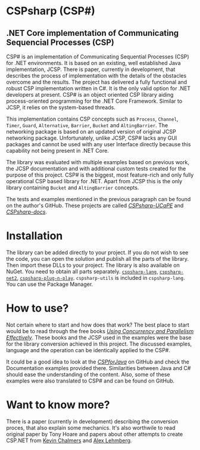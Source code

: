 # CSPsharp (CSP#)
## .NET Core implementation of Communicating Sequencial Processes (CSP)

CSP# is an implementation of Communicating Sequential Processes (CSP) for .NET environments. It is based on an existing,
well established Java implementation, JCSP. There is paper, currently in development, that describes the process of implementation with the details of the obstacles
overcome and the results. The project has delivered a fully functional and robust CSP implementation written in C#. It is the only
valid option for .NET developers at present. CSP# is an object oriented CSP library aiding process-oriented programming for the
.NET Core Framework. Similar to JCSP, it relies on the system-based threads.

This implementation contains CSP concepts such as `Process`, `Channel`, `Timer`, `Guard`, `Alternative`, `Barrier`, `Bucket` and `AltingBarrier`. The networking package is based on an updated version of original JCSP networking package. Unfortunately, unlike JCSP, CSP# lacks any GUI packages and cannot be used with any user Interface directly because this capability not being present in .NET Core.

The library was evaluated with multiple examples based on previous work, the JCSP documentation and with additional custom
tests created for the purpose of this project. CSP# is the biggest, most feature-rich and only fully operational CSP based library for
.NET. Apart from JCSP this is the only library containing `Bucket` and `AltingBarrier` concepts.

The tests and examples mentioned in the previous paragraph can be found on the author's GitHub. These projects are called [*CSPsharp-UCaPE*](https://github.com/PasierbKarol/CSPsharp-UCaPE_Examples) and [*CSPsharp-docs*](https://github.com/PasierbKarol/CSPsharp_docs-Examples).

# Installation
The library can be added directly to your project. If you do not wish to see the code, you can open the solution and publish all the parts of the library. Then import these DLLs to your project.
The library is also available on NuGet. You need to obtain all parts separately. [`cspsharp-lang`](https://www.nuget.org/packages/cspsharp-lang/), [`cspsharp-net2`](https://www.nuget.org/packages/cspsharp-net2/), [`cspsharp-plug-n-play`](https://www.nuget.org/packages/cspsharp-plug-n-play/). `cspsharp-utils` is included in `cspsharp-lang`. You can use the Package Manager.

# How to use?
Not certain where to start and how does that work? The best place to start would be to read through the free books [*Using Concurrency and Parallelism Effectively*](https://bookboon.com/en/using-concurrency-and-parallelism-effectively-i-ebook). These books and the JCSP used in the examples were the base for the library conversion achieved in this project. The discussed examples, language and the operation can be identically applied to the CSP#. 

It could be a good idea to look at the [*CSPforJava*](https://github.com/CSPforJAVA/jcsp) on GitHub and check the Documentation examples provided there. Similarities between Java and C# should ease the understanding of the content. Also, some of these examples were also translated to CSP# and can be found on GitHub.

# Want to know more?
There is a paper (currently in development) describing the conversion proces, that also explain some mechanics. It's also worthwile to read original paper by Tony Hoare and papers about other attempts to create CSP.NET from [Kevin Chalmers](https://www.researchgate.net/publication/221004333_CSP_for_NET_Based_on_JCSP) and [Alex Lehmberg](https://www.semanticscholar.org/paper/An-Introduction-to-CSP.NET-Lehmberg-Olsen/d58a0bf030ec79a8ff93dbd63dd22136f8559354).